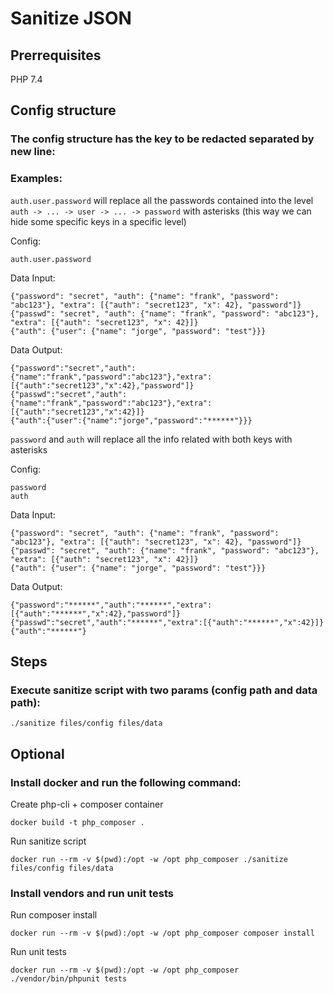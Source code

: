 # Sanitize JSON

## Prerrequisites
PHP 7.4

## Config structure

### The config structure has the key to be redacted separated by new line:

### Examples:
`auth.user.password` will replace all the passwords contained into the level `auth -> ... -> user -> ... -> password` with asterisks (this way we can hide some specific keys in a specific level)

Config:

```
auth.user.password
```

Data Input:

```
{"password": "secret", "auth": {"name": "frank", "password": "abc123"}, "extra": [{"auth": "secret123", "x": 42}, "password"]}
{"passwd": "secret", "auth": {"name": "frank", "password": "abc123"}, "extra": [{"auth": "secret123", "x": 42}]}
{"auth": {"user": {"name": "jorge", "password": "test"}}}
```

Data Output:

```
{"password":"secret","auth":{"name":"frank","password":"abc123"},"extra":[{"auth":"secret123","x":42},"password"]}
{"passwd":"secret","auth":{"name":"frank","password":"abc123"},"extra":[{"auth":"secret123","x":42}]}
{"auth":{"user":{"name":"jorge","password":"******"}}}
```

`password` and `auth` will replace all the info related with both keys with asterisks

Config:

```
password
auth
```

Data Input:

```
{"password": "secret", "auth": {"name": "frank", "password": "abc123"}, "extra": [{"auth": "secret123", "x": 42}, "password"]}
{"passwd": "secret", "auth": {"name": "frank", "password": "abc123"}, "extra": [{"auth": "secret123", "x": 42}]}
{"auth": {"user": {"name": "jorge", "password": "test"}}}
```

Data Output:

```
{"password":"******","auth":"******","extra":[{"auth":"******","x":42},"password"]}
{"passwd":"secret","auth":"******","extra":[{"auth":"******","x":42}]}
{"auth":"******"}
```

## Steps

### Execute sanitize script with two params (config path and data path):
```
./sanitize files/config files/data
```

## Optional
### Install docker and run the following command:

Create php-cli + composer container
```
docker build -t php_composer .
```

Run sanitize script
```
docker run --rm -v $(pwd):/opt -w /opt php_composer ./sanitize files/config files/data
```

### Install vendors and run unit tests

Run composer install
```
docker run --rm -v $(pwd):/opt -w /opt php_composer composer install
```

Run unit tests
```
docker run --rm -v $(pwd):/opt -w /opt php_composer ./vendor/bin/phpunit tests
```
